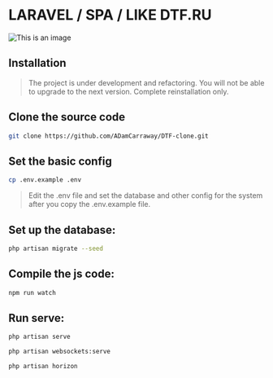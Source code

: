 # LARAVEL / SPA / LIKE DTF.RU

![This is an image](https://i.imgur.com/awuEpIX.png)

## Installation
>The project is under development and refactoring. You will not be able to upgrade to the next version. Complete reinstallation only.

## Clone the source code
```bash
git clone https://github.com/ADamCarraway/DTF-clone.git
```
## Set the basic config
```bash
cp .env.example .env
```
> Edit the .env file and set the database and other config for the system after you copy the .env.example file.

## Set up the database:
```bash
php artisan migrate --seed
```

## Compile the js code:
```bash
npm run watch
```

## Run serve:
```bash
php artisan serve

php artisan websockets:serve

php artisan horizon
```
